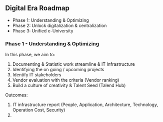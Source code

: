 ## Digital Era Roadmap 
- Phase 1: Understanding & Optimizing 
- Phase 2: Unlock digitalization & centralization 
- Phase 3: Unified e-University

### Phase 1 - Understanding & Optimizing 

In this phase, we aim to:
1. Documenting & Statistic work streamline & IT Infrastructure
2. Identifying the on going / upcoming projects
3. Identify IT stakeholders 
4. Vendor evaluation with the criteria (Vendor ranking)
5. Build a culture of creativity & Talent Seed (Talend Hub)

Outcomes:
1. IT infrastructure report (People, Application, Architecture, Technology, Operation Cost, Security)
2. 

